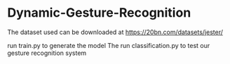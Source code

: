 # Dynamic-Gesture-Recognition


The dataset used can be downloaded at https://20bn.com/datasets/jester/

run train.py to generate the model 
The run classification.py to test our gesture recognition system
